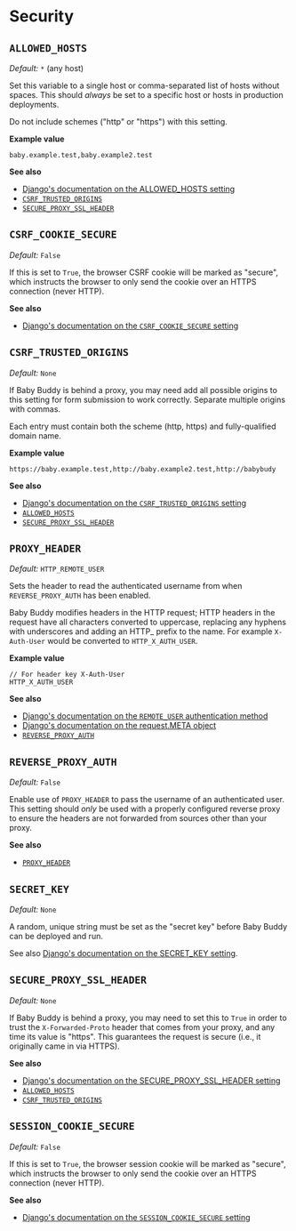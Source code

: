 # Security

## `ALLOWED_HOSTS`

*Default:* `*` (any host)

Set this variable to a single host or comma-separated list of hosts without spaces.
This should *always* be set to a specific host or hosts in production deployments.

Do not include schemes ("http" or "https") with this setting.

**Example value**

    baby.example.test,baby.example2.test

**See also**

- [Django's documentation on the ALLOWED_HOSTS setting](https://docs.djangoproject.com/en/4.0/ref/settings/#allowed-hosts)
- [`CSRF_TRUSTED_ORIGINS`](#csrf_trusted_origins)
- [`SECURE_PROXY_SSL_HEADER`](#secure_proxy_ssl_header)

## `CSRF_COOKIE_SECURE`

*Default:* `False`

If this is set to `True`, the browser CSRF cookie will be marked as "secure", which instructs the browser to only send the cookie over an HTTPS connection (never HTTP).

**See also**
- [Django's documentation on the `CSRF_COOKIE_SECURE` setting](https://docs.djangoproject.com/en/4.0/ref/settings/#csrf-cookie-secure)

## `CSRF_TRUSTED_ORIGINS`

*Default:* `None`

If Baby Buddy is behind a proxy, you may need add all possible origins to this setting
for form submission to work correctly. Separate multiple origins with commas.

Each entry must contain both the scheme (http, https) and fully-qualified domain name.

**Example value**

    https://baby.example.test,http://baby.example2.test,http://babybudy

**See also**

- [Django's documentation on the `CSRF_TRUSTED_ORIGINS` setting](https://docs.djangoproject.com/en/4.0/ref/settings/#std:setting-CSRF_TRUSTED_ORIGINS)
- [`ALLOWED_HOSTS`](#allowed_hosts)
- [`SECURE_PROXY_SSL_HEADER`](#secure_proxy_ssl_header)

## `PROXY_HEADER`

*Default:* `HTTP_REMOTE_USER`

Sets the header to read the authenticated username from when
`REVERSE_PROXY_AUTH` has been enabled.

Baby Buddy modifies headers in the HTTP request; HTTP headers in the request have all characters converted to uppercase, replacing any hyphens with underscores and adding an HTTP_ prefix to the name. For example `X-Auth-User` would be converted to `HTTP_X_AUTH_USER`.

**Example value**

    // For header key X-Auth-User
    HTTP_X_AUTH_USER

**See also**
- [Django's documentation on the `REMOTE_USER` authentication method](https://docs.djangoproject.com/en/4.1/howto/auth-remote-user/)
- [Django's documentation on the request.META object](https://docs.djangoproject.com/en/4.1/ref/request-response/#django.http.HttpRequest.META)
- [`REVERSE_PROXY_AUTH`](#reverse_proxy_auth)

## `REVERSE_PROXY_AUTH`

*Default:* `False`

Enable use of `PROXY_HEADER` to pass the username of an authenticated user.
This setting should *only* be used with a properly configured reverse proxy to
ensure the headers are not forwarded from sources other than your proxy.

**See also**

- [`PROXY_HEADER`](#proxy_header)

## `SECRET_KEY`

*Default:* `None`

A random, unique string must be set as the "secret key" before Baby Buddy can
be deployed and run.

See also [Django's documentation on the SECRET_KEY setting](https://docs.djangoproject.com/en/4.0/ref/settings/#secret-key).

## `SECURE_PROXY_SSL_HEADER`

*Default:* `None`

If Baby Buddy is behind a proxy, you may need to set this to `True` in order to
trust the `X-Forwarded-Proto` header that comes from your proxy, and any time
its value is "https". This guarantees the request is secure (i.e., it originally
came in via HTTPS).

**See also**

- [Django's documentation on the SECURE_PROXY_SSL_HEADER setting](https://docs.djangoproject.com/en/4.0/ref/settings/#secure-proxy-ssl-header)
- [`ALLOWED_HOSTS`](#allowed_hosts)
- [`CSRF_TRUSTED_ORIGINS`](#csrf_trusted_origins)

## `SESSION_COOKIE_SECURE`

*Default:* `False`

If this is set to `True`, the browser session cookie will be marked as "secure", which instructs the browser to only send the cookie over an HTTPS connection (never HTTP).

**See also**
- [Django's documentation on the `SESSION_COOKIE_SECURE` setting](https://docs.djangoproject.com/en/4.0/ref/settings/#session-cookie-secure)
